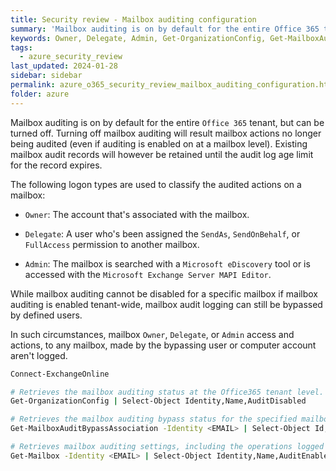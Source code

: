 ```yaml
---
title: Security review - Mailbox auditing configuration
summary: 'Mailbox auditing is on by default for the entire Office 365 tenant, but can be turned off.\n\nWhile mailbox auditing cannot be disabled for a specific mailbox if mailbox auditing is enabled tenant-wide, mailbox audit logging can still be bypassed by defined users. In such circumstances, mailbox access and actions, to any mailbox, made by the bypassing account are not logged.'
keywords: Owner, Delegate, Admin, Get-OrganizationConfig, Get-MailboxAuditBypassAssociation
tags:
  - azure_security_review
last_updated: 2024-01-28
sidebar: sidebar
permalink: azure_o365_security_review_mailbox_auditing_configuration.html
folder: azure
---
```


Mailbox auditing is on by default for the entire `Office 365` tenant, but can
be turned off. Turning off mailbox auditing will result mailbox actions no
longer being audited (even if auditing is enabled on at a mailbox level).
Existing mailbox audit records will however be retained until the audit log age
limit for the record expires.

The following logon types are used to classify the audited actions on a
mailbox:

  - `Owner`: The account that's associated with the mailbox.

  - `Delegate`: A user who's been assigned the `SendAs`, `SendOnBehalf`, or
    `FullAccess` permission to another mailbox.

  - `Admin`: The mailbox is searched with a `Microsoft eDiscovery` tool or
    is accessed with the `Microsoft Exchange Server MAPI Editor`.

While mailbox auditing cannot be disabled for a specific mailbox if mailbox
auditing is enabled tenant-wide, mailbox audit logging can still be bypassed by
defined users.

In such circumstances, mailbox `Owner`, `Delegate`, or `Admin`
access and actions, to any mailbox, made by the bypassing user or computer
account aren't logged.

```bash
Connect-ExchangeOnline

# Retrieves the mailbox auditing status at the Office365 tenant level.
Get-OrganizationConfig | Select-Object Identity,Name,AuditDisabled

# Retrieves the mailbox auditing bypass status for the specified mailbox.
Get-MailboxAuditBypassAssociation -Identity <EMAIL> | Select-Object Id,DistinguishedName,AuditBypassEnabled

# Retrieves mailbox auditing settings, including the operations logged for the specified mailbox.
Get-Mailbox -Identity <EMAIL> | Select-Object Identity,Name,AuditEnabled,DefaultAuditSet,AuditLogAgeLimit,AuditOwner,AuditDelegate,AuditAdmin | ConvertTo-Json
```
